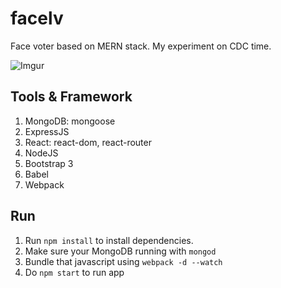 # facelv
Face voter based on MERN stack. My experiment on CDC time.

![Imgur](http://i.imgur.com/veQMRDO.jpg)

## Tools & Framework
1. MongoDB: mongoose
2. ExpressJS
3. React: react-dom, react-router
4. NodeJS
5. Bootstrap 3
6. Babel
7. Webpack

## Run
1. Run `npm install` to install dependencies.
2. Make sure your MongoDB running with `mongod`
3. Bundle that javascript using `webpack -d --watch`
4. Do `npm start` to run app
